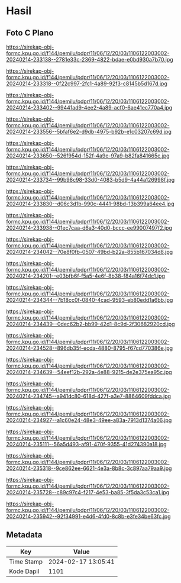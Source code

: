 # Hasil

## Foto C Plano

https://sirekap-obj-formc.kpu.go.id/f144/pemilu/pdpr/11/06/12/20/03/1106122003002-20240214-233138--2781e33c-2369-4822-bdae-e0bd930a7b70.jpg

https://sirekap-obj-formc.kpu.go.id/f144/pemilu/pdpr/11/06/12/20/03/1106122003002-20240214-233318--0f22c997-2fc1-4a89-92f3-c8145b5d167d.jpg

https://sirekap-obj-formc.kpu.go.id/f144/pemilu/pdpr/11/06/12/20/03/1106122003002-20240214-233402--99441ad9-4ee2-4a89-acf0-6ae41ec770a4.jpg

https://sirekap-obj-formc.kpu.go.id/f144/pemilu/pdpr/11/06/12/20/03/1106122003002-20240214-233556--5bfaf6e2-d9db-4975-b92b-e1c03207c69d.jpg

https://sirekap-obj-formc.kpu.go.id/f144/pemilu/pdpr/11/06/12/20/03/1106122003002-20240214-233650--526f954d-152f-4a9e-97a9-b82fa841665c.jpg

https://sirekap-obj-formc.kpu.go.id/f144/pemilu/pdpr/11/06/12/20/03/1106122003002-20240214-233734--99b98c98-33d0-4083-b5d9-4a44a126998f.jpg

https://sirekap-obj-formc.kpu.go.id/f144/pemilu/pdpr/11/06/12/20/03/1106122003002-20240214-233830--d06c3d1b-990c-4441-98bd-13b399a64ee4.jpg

https://sirekap-obj-formc.kpu.go.id/f144/pemilu/pdpr/11/06/12/20/03/1106122003002-20240214-233938--01ec7caa-d6a3-40d0-bccc-ee99007497f2.jpg

https://sirekap-obj-formc.kpu.go.id/f144/pemilu/pdpr/11/06/12/20/03/1106122003002-20240214-234042--70e8f0fb-0507-49bd-b22a-855b167034d8.jpg

https://sirekap-obj-formc.kpu.go.id/f144/pemilu/pdpr/11/06/12/20/03/1106122003002-20240214-234201--e03bfb6f-f5a5-4e6f-8b38-f84a16f74dc1.jpg

https://sirekap-obj-formc.kpu.go.id/f144/pemilu/pdpr/11/06/12/20/03/1106122003002-20240214-234344--7b18cc0f-0840-4cad-9593-eb80edd1a6bb.jpg

https://sirekap-obj-formc.kpu.go.id/f144/pemilu/pdpr/11/06/12/20/03/1106122003002-20240214-234439--0dec62b2-bb99-42d1-8c9d-2f30682920cd.jpg

https://sirekap-obj-formc.kpu.go.id/f144/pemilu/pdpr/11/06/12/20/03/1106122003002-20240214-234528--896db35f-ecda-4880-8795-f67cd770386e.jpg

https://sirekap-obj-formc.kpu.go.id/f144/pemilu/pdpr/11/06/12/20/03/1106122003002-20240214-234639--54eef12b-292a-4e88-9215-de2e375ea95c.jpg

https://sirekap-obj-formc.kpu.go.id/f144/pemilu/pdpr/11/06/12/20/03/1106122003002-20240214-234745--a941dc80-618d-427f-a3e7-8864609fddca.jpg

https://sirekap-obj-formc.kpu.go.id/f144/pemilu/pdpr/11/06/12/20/03/1106122003002-20240214-234927--a1c60e24-48e3-49ee-a83a-7913d1374a06.jpg

https://sirekap-obj-formc.kpu.go.id/f144/pemilu/pdpr/11/06/12/20/03/1106122003002-20240214-235111--56a5d493-af91-470f-9355-41d274390a18.jpg

https://sirekap-obj-formc.kpu.go.id/f144/pemilu/pdpr/11/06/12/20/03/1106122003002-20240214-235318--9ce862ee-6621-4e3a-8b8c-3c897aa79aa9.jpg

https://sirekap-obj-formc.kpu.go.id/f144/pemilu/pdpr/11/06/12/20/03/1106122003002-20240214-235728--c89c97c4-f217-4e53-ba85-3f5da3c53ca1.jpg

https://sirekap-obj-formc.kpu.go.id/f144/pemilu/pdpr/11/06/12/20/03/1106122003002-20240214-235942--92f34991-e4d6-4fd0-8c8b-e3fe34be63fc.jpg


## Metadata

| Key        | Value               |
| ---------- | ------------------- |
| Time Stamp | 2024-02-17 13:05:41 |
| Kode Dapil | 1101                |



